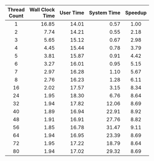 |Thread<br>Count|Wall Clock<br>Time|User Time|System Time|Speedup|
|:--:|--:|--:|--:|:--:|
|1|16.85|14.01| 0.57|1.00|
|2| 7.74|14.21| 0.55| 2.18|
|3| 5.65|15.12| 0.67| 2.98|
|4| 4.45|15.44| 0.78| 3.79|
|5| 3.81|15.87| 0.91| 4.42|
|6| 3.27|16.01| 0.95| 5.15|
|7| 2.97|16.28| 1.10| 5.67|
|8| 2.76|16.23| 1.28| 6.11|
|16| 2.02|17.57| 3.15| 8.34|
|24| 1.95|18.30| 6.76| 8.64|
|32| 1.94|17.82|12.06| 8.69|
|40| 1.89|16.94|22.91| 8.92|
|48| 1.91|16.91|27.76| 8.82|
|56| 1.85|16.78|31.47| 9.11|
|64| 1.94|16.95|23.39| 8.69|
|72| 1.95|17.22|18.79| 8.64|
|80| 1.94|17.02|29.32| 8.69|
